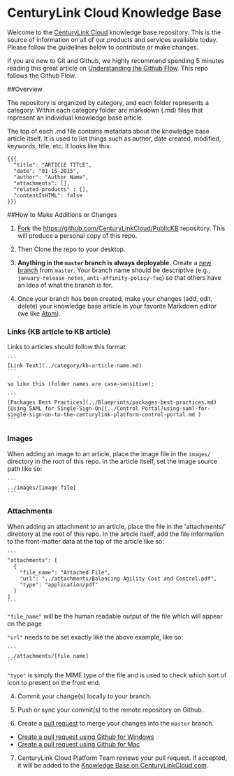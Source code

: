 CenturyLink Cloud Knowledge Base
========

Welcome to the [CenturyLink Cloud](http://www.centurylinkcloud.com) knowledge base repository. This is the source of information on all of our products and services available today. Please follow the guidelines below to contribute or make changes.

If you are new to Git and Github, we highly recommend spending 5 minutes reading this great article on [Understanding the Github Flow](https://guides.github.com/introduction/flow/). This repo follows the Github Flow.


##Overview

The repository is organized by category, and each folder represents a category. Within each category folder are markdown (.md) files that represent an individual knowledge base article.

The top of each .md file contains metadata about the knowledge base article itself. It is used to list things such as author, date created, modified, keywords, title, etc. It looks like this:

```code
{{{
  "title": "ARTICLE TITLE",
  "date": "01-15-2015",
  "author": "Author Name",
  "attachments": [],
  "related-products" : [],
  "contentIsHTML": false
}}}
```

##How to Make Additions or Changes

1. [Fork](https://guides.github.com/activities/forking/) the https://github.com/CenturyLinkCloud/PublicKB repository. This will produce a personal copy of this repo.

2. Then Clone the repo to your desktop.

2. **Anything in the `master` branch is always deployable.** Create a [new branch](https://github.com/blog/1377-create-and-delete-branches) from `master`. Your branch name should be descriptive (e.g., `january-release-notes`, `anti-affinity-policy-faq`) so that others have an idea of what the branch is for.

3. Once your branch has been created, make your changes (add, edit, delete) your knowledge base article in your favorite Markdown editor (we like [Atom](https://atom.io/)).

  ### Links (KB article to KB article)

  Links to articles should follow this format:

    ```
    [Link Text](../category/kb-article-name.md)
    ```
    
    so like this (folder names are case-sensitive):
    
    ```
    [Packages Best Practices](../Blueprints/packages-best-practices.md)
    [Using SAML for Single-Sign-On](../Control Portal/using-saml-for-single-sign-on-to-the-centurylink-platform-control-portal.md )
    ```

  ### Images

  When adding an image to an article, place the image file in the `images/` directory in the root of this repo. In the article itself, set the image source path like so:

    ```
    ../images/[image file]
    ```

  ### Attachments

  When adding an attachment to an article, place the file in the 'attachments/' directory at the root of this repo. In the article itself, add the file information to the front-matter data at the top of the article like so:

    ```
    "attachments": [
      {
        "file_name": "Attached File",
        "url": "../attachments/Balancing Agility Cost and Control.pdf",
        "type": "application/pdf"
      }
    ]
    ```

  `"file_name"` will be the human readable output of the file which will appear on the page

  `"url"` needs to be set exactly like the above example, like so:

    ```
    ../attachments/[file name]
    ```

  `"type"` is simply the MIME type of the file and is used to check which sort of icon to present on the front end.

4. Commit your change(s) locally to your branch.

5. Push or sync your commit(s) to the remote repository on Github.

6. Create a [pull request](https://help.github.com/articles/creating-a-pull-request) to merge your changes into the `master` branch.

  * [Create a pull request using Github for Windows](https://github.com/blog/1969-create-pull-requests-in-github-for-windows)
  * [Create a pull request using Github for Mac](https://github.com/blog/1946-create-pull-requests-with-github-for-mac)

7. CenturyLink Cloud Platform Team reviews your pull request. If accepted, it will be added to the [Knowledge Base on CenturyLinkCloud.com](http://www.centurylinkcloud.com/knowledge-base).
